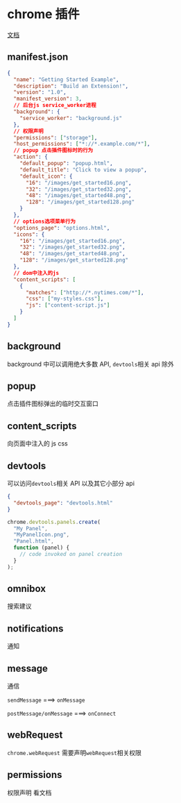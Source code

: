 # chrome 插件

[文档](https://developer.chrome.com/docs/extensions/)

## manifest.json

```json
{
  "name": "Getting Started Example",
  "description": "Build an Extension!",
  "version": "1.0",
  "manifest_version": 3,
  // 后台js service_worker进程
  "background": {
    "service_worker": "background.js"
  },
  // 权限声明
  "permissions": ["storage"],
  "host_permissions": ["*://*.example.com/*"],
  // popup 点击插件图标时的行为
  "action": {
    "default_popup": "popup.html",
    "default_title": "Click to view a popup",
    "default_icon": {
      "16": "/images/get_started16.png",
      "32": "/images/get_started32.png",
      "48": "/images/get_started48.png",
      "128": "/images/get_started128.png"
    }
  },
  // options选项菜单行为
  "options_page": "options.html",
  "icons": {
    "16": "/images/get_started16.png",
    "32": "/images/get_started32.png",
    "48": "/images/get_started48.png",
    "128": "/images/get_started128.png"
  },
  // dom中注入的js
  "content_scripts": [
    {
      "matches": ["http://*.nytimes.com/*"],
      "css": ["my-styles.css"],
      "js": ["content-script.js"]
    }
  ]
}
```

## background

background 中可以调用绝大多数 API, `devtools`相关 api 除外

## popup

点击插件图标弹出的临时交互窗口

## content_scripts

向页面中注入的 js css

## devtools

可以访问`devtools`相关 API 以及其它小部分 api

```json
{
  "devtools_page": "devtools.html"
}
```

```js
chrome.devtools.panels.create(
  "My Panel",
  "MyPanelIcon.png",
  "Panel.html",
  function (panel) {
    // code invoked on panel creation
  }
);
```

## omnibox

搜索建议

## notifications

通知

## message

通信

`sendMessage` ===> `onMessage`

`postMessage/onMessage` ===> `onConnect`

## webRequest

`chrome.webRequest` 需要声明`webRequest`相关权限

## permissions

权限声明 看文档
